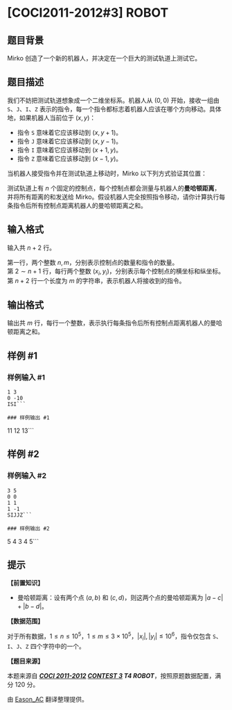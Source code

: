 # [COCI2011-2012#3] ROBOT

## 题目背景

Mirko 创造了一个新的机器人，并决定在一个巨大的测试轨道上测试它。

## 题目描述

我们不妨把测试轨道想象成一个二维坐标系。机器人从 $(0,0)$ 开始，接收一组由 `S`、`J`、`I`、`Z` 表示的指令，每一个指令都标志着机器人应该在哪个方向移动。具体地，如果机器人当前位于 $(x,y)$：

- 指令 `S` 意味着它应该移动到 $(x,y+1)$。
- 指令 `J` 意味着它应该移动到 $(x,y-1)$。
- 指令 `I` 意味着它应该移动到 $(x+1,y)$。
- 指令 `Z` 意味着它应该移动到 $(x-1,y)$。

当机器人接受指令并在测试轨道上移动时，Mirko 以下列方式验证其位置：

测试轨道上有 $n$ 个固定的控制点，每个控制点都会测量与机器人的**曼哈顿距离**，并将所有距离的和发送给 Mirko。假设机器人完全按照指令移动，请你计算执行每条指令后所有控制点距离机器人的曼哈顿距离之和。

## 输入格式

输入共 $n+2$ 行。

第一行，两个整数 $n,m$，分别表示控制点的数量和指令的数量。  
第 $2\sim n+1$ 行，每行两个整数 $(x_i,y_i)$，分别表示每个控制点的横坐标和纵坐标。  
第 $n+2$ 行一个长度为 $m$ 的字符串，表示机器人将接收到的指令。

## 输出格式

输出共 $m$ 行，每行一个整数，表示执行每条指令后所有控制点距离机器人的曼哈顿距离之和。

## 样例 #1

### 样例输入 #1
```
1 3
0 -10
ISI```

### 样例输出 #1

```
11
12
13```

## 样例 #2

### 样例输入 #2
```
3 5
0 0
1 1
1 -1
SIJJZ```

### 样例输出 #2

```
5
4
3
4
5```

## 提示

**【前置知识】**

- 曼哈顿距离：设有两个点 $(a,b)$ 和 $(c,d)$，则这两个点的曼哈顿距离为 $|a-c|+|b-d|$。

**【数据范围】**

对于所有数据，$1\leqslant n\leqslant 10^5$，$1\leqslant m\leqslant 3\times 10^5$，$|x_i|,|y_i|\leqslant 10^6$，指令仅包含 `S`、`I`、`J`、`Z` 四个字符中的一个。

**【题目来源】**

本题来源自 **_[COCI 2011-2012](https://hsin.hr/coci/archive/2011_2012/) [CONTEST 3](https://hsin.hr/coci/archive/2011_2012/contest3_tasks.pdf) T4 ROBOT_**，按照原题数据配置，满分 $120$ 分。

由 [Eason_AC](https://www.luogu.com.cn/user/112917) 翻译整理提供。
